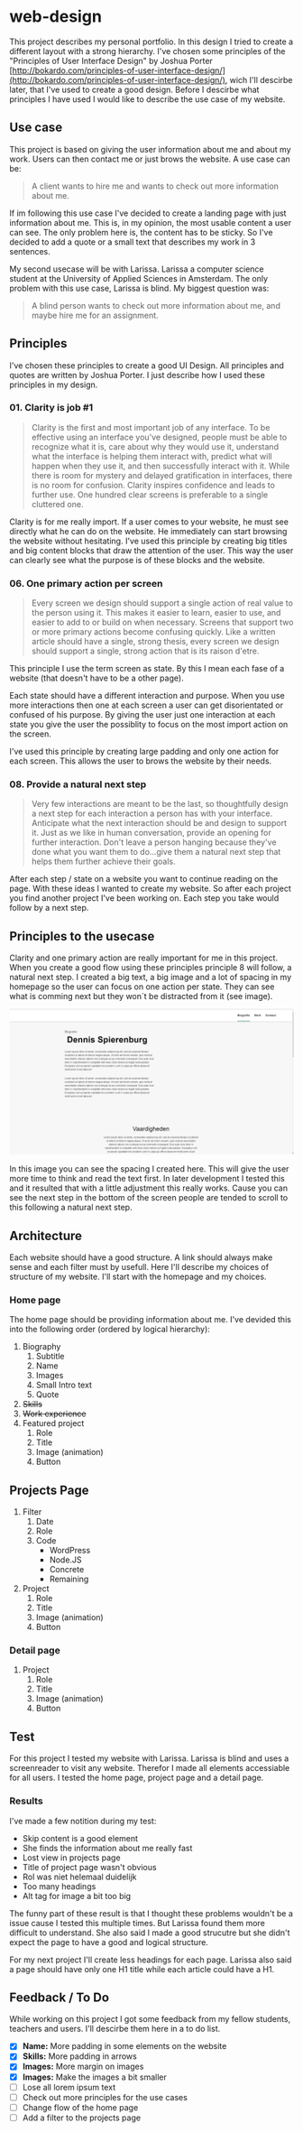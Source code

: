# web-design
This project describes my personal portfolio. In this design I tried to create a different layout with a strong hierarchy. I've chosen some principles of the "Principles of User Interface Design" by Joshua Porter [http://bokardo.com/principles-of-user-interface-design/](http://bokardo.com/principles-of-user-interface-design/), wich I'll descirbe later, that I've used to create a good design.
Before I descirbe what principles I have used I would like to describe the use case of my website.

## Use case
This project is based on giving the user information about me and about my work. Users can then contact me or just brows the website. A use case can be:

> A client wants to hire me and wants to check out more information about me.

If im following this use case I've decided to create a landing page with just information about me. This is, in my opinion, the most usable content a user can see. The only problem here is, the content has to be sticky. So I've decided to add a quote or a small text that describes my work in 3 sentences.

My second usecase will be with Larissa. Larissa a computer science student at the University of Applied Sciences in Amsterdam. The only problem with this use case, Larissa is blind. My biggest question was:

> A blind person wants to check out more information about me, and maybe hire me for an assignment.


## Principles
I've chosen these principles to create a good UI Design. All principles and quotes are written by Joshua Porter. I just describe how I used these principles in my design.

### 01. Clarity is job #1
> Clarity is the first and most important job of any interface. To be effective using an interface you've designed, people must be able to recognize what it is, care about why they would use it, understand what the interface is helping them interact with, predict what will happen when they use it, and then successfully interact with it. While there is room for mystery and delayed gratification in interfaces, there is no room for confusion. Clarity inspires confidence and leads to further use. One hundred clear screens is preferable to a single cluttered one.

Clarity is for me really import. If a user comes to your website, he must see directly what he can do on the website. He immediately can start browsing the website without hesitating. I've used this principle by creating big titles and big content blocks that draw the attention of the user.
This way the user can clearly see what the purpose is of these blocks and the website.

### 06. One primary action per screen
> Every screen we design should support a single action of real value to the person using it. This makes it easier to learn, easier to use, and easier to add to or build on when necessary. Screens that support two or more primary actions become confusing quickly. Like a written article should have a single, strong thesis, every screen we design should support a single, strong action that is its raison d'etre.

This principle I use the term screen as state. By this I mean each fase of a website (that doesn't have to be a other page).

Each state should have a different interaction and purpose. When you use more interactions then one at each screen a user can get disorientated or confused of his purpose. By giving the user just one interaction at each state you give the user the possiblity to focus on the most import action on the screen.

I've used this principle by creating large padding and only one action for each screen. This allows the user to brows the website by their needs.

### 08. Provide a natural next step
> Very few interactions are meant to be the last, so thoughtfully design a next step for each interaction a person has with your interface. Anticipate what the next interaction should be and design to support it. Just as we like in human conversation, provide an opening for further interaction. Don't leave a person hanging because they've done what you want them to do…give them a natural next step that helps them further achieve their goals.

After each step / state on a website you want to continue reading on the page. With these ideas I wanted to create my website. So after each project you find another project I've been working on. Each step you take would follow by a next step.

## Principles to the usecase
Clarity and one primary action are really important for me in this project. When you create a good flow using these principles principle 8 will follow, a natural next step. I created a big text, a big image and a lot of spacing in my homepage so the user can focus on one action per state. They can see what is comming next but they won´t be distracted from it (see image).

![image of first state](https://github.com/dipsaus9/web-design/blob/week1/first_state.png)

In this image you can see the spacing I created here. This will give the user more time to think and read the text first. In later development I tested this and it resulted that with a little adjustment this really works. Cause you can see the next step in the bottom of the screen people are tended to scroll to this following a natural next step.

## Architecture
Each website should have a good structure. A link should always make sense and each filter must by usefull. Here I'll describe my choices of structure of my website. I'll start with the homepage and my choices.

### Home page
The home page should be providing information about me. I've devided this into the following order (ordered by logical hierarchy):

1. Biography
    1. Subtitle
    2. Name
    2. Images
    3. Small Intro text
    4. Quote
2. ~~Skills~~
3. ~~Work experience~~
2. Featured project
    1. Role
    2. Title
    3. Image (animation)
    4. Button

## Projects Page
1. Filter
    1. Date
    2. Role
    3. Code
        * WordPress
        * Node.JS
        * Concrete
        * Remaining
2. Project
    1. Role
    2. Title
    3. Image (animation)
    4. Button

### Detail page
1. Project
    1. Role
    2. Title
    3. Image (animation)
    4. Button

## Test
For this project I tested my website with Larissa. Larissa is blind and uses a screenreader to visit any website. Therefor I made all elements accessiable for all users. I tested the home page, project page and a detail page.

### Results
I've made a few notition during my test:

- Skip content is a good element
- She finds the information about me really fast
- Lost view in projects page
- Title of project page wasn't obvious
- Rol was niet helemaal duidelijk
- Too many headings
- Alt tag for image a bit too big

The funny part of these result is that I thought these problems wouldn't be a issue cause I tested this multiple times. But Larissa found them more difficult to understand. She also said I made a good strucutre but she didn't expect the page to have a good and logical structure.

For my next project I'll create less headings for each page. Larissa also said a page should have only one H1 title while each article could have a H1.


## Feedback / To Do
While working on this project I got some feedback from my fellow students, teachers and users. I'll descirbe them here in a to do list.

- [x] **Name:**  More padding in some elements on the website
- [x] **Skills:** More padding in arrows
- [x] **Images:** More margin on images
- [x] **Images:** Make the images a bit smaller
- [ ] Lose all lorem ipsum text
- [ ] Check out more principles for the use cases
- [ ] Change flow of the home page
- [ ] Add a filter to the projects page
